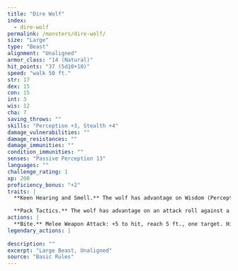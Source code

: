 ```yaml
---
title: "Dire Wolf"
index:
  - dire-wolf
permalink: /monsters/dire-wolf/
size: "Large"
type: "Beast"
alignment: "Unaligned"
armor_class: "14 (Natural)"
hit_points: "37 (5d10+10)"
speed: "walk 50 ft."
str: 17
dex: 15
con: 15
int: 3
wis: 12
cha: 7
saving_throws: ""
skills: "Perception +3, Stealth +4"
damage_vulnerabilities: ""
damage_resistances: ""
damage_immunities: ""
condition_immunities: ""
senses: "Passive Perception 13"
languages: ""
challenge_rating: 1
xp: 200
proficiency_bonus: "+2"
traits: |
  **Keen Hearing and Smell.** The wolf has advantage on Wisdom (Perception) checks that rely on hearing or smell.

  **Pack Tactics.** The wolf has advantage on an attack roll against a creature if at least one of the wolf's allies is within 5 ft. of the creature and the ally isn't incapacitated.
actions: |
  **Bite.** Melee Weapon Attack: +5 to hit, reach 5 ft., one target. Hit: 10 (2d6 + 3) piercing damage. If the target is a creature, it must succeed on a DC 13 Strength saving throw or be knocked prone.  
legendary_actions: |
  
description: ""
excerpt: "Large Beast, Unaligned"
source: "Basic Rules"
---
```


